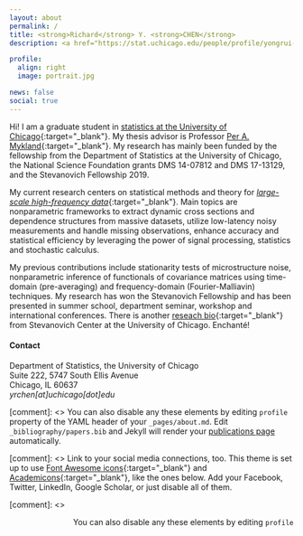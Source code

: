 ```yaml
---
layout: about
permalink: /
title: <strong>Richard</strong> Y. <strong>CHEN</strong>
description: <a href="https://stat.uchicago.edu/people/profile/yongrui-chen/" target="_blank">Ph.D. candidate</a>, <a href="https://physicalsciences.uchicago.edu" target="_blank">the University of Chicago</a>

profile:
  align: right
  image: portrait.jpg

news: false
social: true
---
```


Hi! I am a graduate student in [statistics at the University of Chicago](https://stat.uchicago.edu){:target="_blank"}. My thesis advisor is Professor [Per A. Mykland](https://www.stat.uchicago.edu/~mykland/){:target="_blank"}. My research has mainly been funded by the fellowship from the Department of Statistics at the University of Chicago, the National Science Foundation grants DMS 14-07812 and DMS 17-13129, and the Stevanovich Fellowship 2019.

My current research centers on statistical methods and theory for [*large-scale high-frequency data*](/projects/){:target="_blank"}. Main topics are nonparametric frameworks to extract dynamic cross sections and dependence structures from massive datasets, utilize low-latency noisy measurements and handle missing observations, enhance accuracy and statistical efficiency by leveraging the power of signal processing, statistics and stochastic calculus.

My previous contributions include stationarity tests of microstructure noise, nonparametric inference of functionals of covariance matrices using time-domain (pre-averaging) and frequency-domain (Fourier-Malliavin)  techniques. My research has won the Stevanovich Fellowship and has been presented in summer school, department seminar, workshop and international conferences. There is another [reseach bio](https://stevanovichcenter.uchicago.edu/stevanovich-fellowship-awardees/richard-chen/){:target="_blank"} from Stevanovich Center at the University of Chicago. Enchanté!

#### Contact
Department of Statistics, the University of Chicago <br />
Suite 222, 5747 South Ellis Avenue <br />
Chicago, IL 60637 <br />
*yrchen[at]uchicago[dot]edu*


[comment]: <> You can also disable any these elements by editing `profile` property of the YAML header of your `_pages/about.md`. Edit `_bibliography/papers.bib` and Jekyll will render your [publications page](/publications/) automatically.

[comment]: <> Link to your social media connections, too. This theme is set up to use [Font Awesome icons](http://fortawesome.github.io/Font-Awesome/){:target="\_blank"} and [Academicons](https://jpswalsh.github.io/academicons/){:target="_blank"}, like the ones below. Add your Facebook, Twitter, LinkedIn, Google Scholar, or just disable all of them.

[comment]: <> <p align='right'> &nbsp;&nbsp;You can also disable any these elements by editing `profile`</p>
